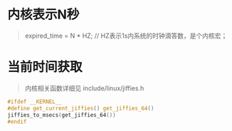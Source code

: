 # 内核表示N秒
> expired_time = N * HZ; // HZ表示1s内系统的时钟滴答数，是个内核宏；   
# 当前时间获取
> 内核相关函数详细见 include/linux/jiffies.h   
```c
#ifdef __KERNEL__
#define get_current_jiffies() get_jiffies_64()
jiffies_to_msecs(get_jiffies_64())
#endif
```
